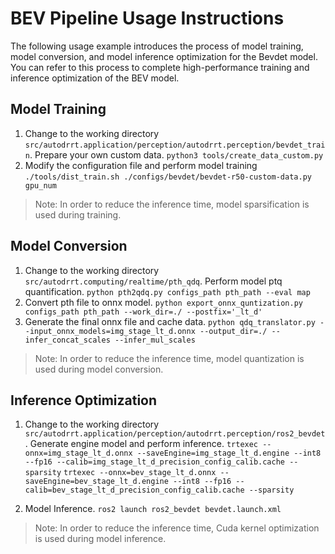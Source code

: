 # BEV Pipeline Usage Instructions

The following usage example introduces the process of model training, model conversion, and model inference optimization for the Bevdet model. You can refer to this process to complete high-performance training and inference optimization of the BEV model.


## Model Training
1. Change to the working directory `src/autodrrt.application/perception/autodrrt.perception/bevdet_train`. Prepare your own custom data.
   ```python3 tools/create_data_custom.py```
2. Modify the configuration file and perform model training
   ```./tools/dist_train.sh ./configs/bevdet/bevdet-r50-custom-data.py gpu_num ```
> Note: In order to reduce the inference time, model sparsification is used during training.

## Model Conversion
1. Change to the working directory `src/autodrrt.computing/realtime/pth_qdq`. Perform model ptq quantification.
   ```python pth2qdq.py configs_path pth_path --eval map```
2. Convert pth file to onnx model.
   ```python export_onnx_quntization.py configs_path pth_path --work_dir=./ --postfix='_lt_d'```
3. Generate the final onnx file and cache data.
   ```python qdq_translator.py --input_onnx_models=img_stage_lt_d.onnx --output_dir=./ --infer_concat_scales --infer_mul_scales```
> Note: In order to reduce the inference time, model quantization is used during model conversion.

## Inference Optimization
1. Change to the working directory `src/autodrrt.application/perception/autodrrt.perception/ros2_bevdet`. Generate engine model and perform inference.
   ```trtexec --onnx=img_stage_lt_d.onnx --saveEngine=img_stage_lt_d.engine --int8 --fp16 --calib=img_stage_lt_d_precision_config_calib.cache --sparsity```
   ```trtexec --onnx=bev_stage_lt_d.onnx --saveEngine=bev_stage_lt_d.engine --int8 --fp16 --calib=bev_stage_lt_d_precision_config_calib.cache --sparsity```

2. Model Inference. 
  ```ros2 launch ros2_bevdet bevdet.launch.xml```
> Note: In order to reduce the inference time, Cuda kernel optimization is used during model inference.